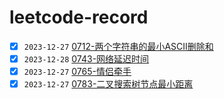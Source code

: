 # leetcode-record

- [x] `2023-12-27` [0712-两个字符串的最小ASCII删除和](https://leetcode.cn/problems/minimum-ascii-delete-sum-for-two-strings/)
- [x] `2023-12-28` [0743-网络延迟时间](https://leetcode.cn/problems/network-delay-time/)
- [x] `2023-12-27` [0765-情侣牵手](https://leetcode.cn/problems/couples-holding-hands/)
- [x] `2023-12-27` [0783-二叉搜索树节点最小距离](https://leetcode.cn/problems/minimum-distance-between-bst-nodes/)
